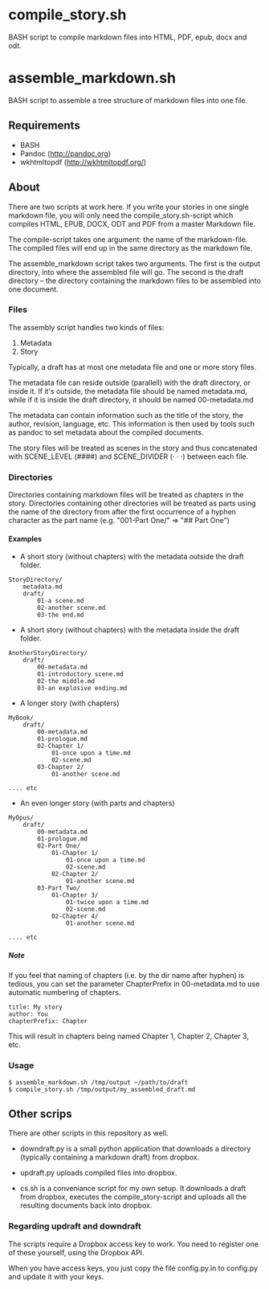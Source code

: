 # compile_story.sh

BASH script to compile markdown files into HTML, PDF, epub, docx and odt.

# assemble_markdown.sh

BASH script to assemble a tree structure of markdown files into one file.

## Requirements

* BASH
* Pandoc (http://pandoc.org)
* wkhtmltopdf (http://wkhtmltopdf.org/)

## About

There are two scripts at work here. If you write your stories in one single markdown file, you will only need the compile\_story.sh-script
which compiles HTML, EPUB, DOCX, ODT and PDF from a master Markdown file.

The compile-script takes one argument: the name of the markdown-file. The compiled files will end up in the same directory as the markdown file.

The assemble\_markdown script takes two arguments.
The first is the output directory, into where the assembled file will go.
The second is the draft directory – the directory containing the markdown files to be assembled into one document.

### Files

The assembly script handles two kinds of files:

1. Metadata
2. Story

Typically, a draft has at most one metadata file and one or more story files.

The metadata file can reside outside (parallell) with the draft directory, or inside it. If it's outside, the metadata file should be named metadata.md, while if it is inside the draft directory, it should be named 00-metadata.md

The metadata can contain information such as the title of the story, the author, revision, language, etc. This information is then used by tools such as pandoc to set metadata about the compiled documents.

The story files will be treated as scenes in the story and thus concatenated with SCENE\_LEVEL (####) and SCENE\_DIVIDER (· · ·) between each file.

### Directories

Directories containing markdown files will be treated as chapters in the story. Directories containing other directories will be treated as parts
using the name of the directory from after the first occurrence of a hyphen character as the part name (e.g. "001-Part One/" => "## Part One")

#### Examples

* A short story (without chapters) with the metadata outside the draft folder.

```
StoryDirectory/
    metadata.md
    draft/
        01-a scene.md
        02-another scene.md
        03-the end.md
```

* A short story (without chapters) with the metadata inside the draft folder.

```
AnotherStoryDirectory/
    draft/
        00-metadata.md
        01-introductory scene.md
        02-the middle.md
        03-an explosive ending.md
```

* A longer story (with chapters)

```
MyBook/
    draft/
        00-metadata.md
        01-prologue.md
        02-Chapter 1/
            01-once upon a time.md
            02-scene.md
        03-Chapter 2/
            01-another scene.md

.... etc
```

* An even longer story (with parts and chapters)

```
MyOpus/
    draft/
        00-metadata.md
        01-prologue.md
        02-Part One/
            01-Chapter 1/
                01-once upon a time.md
                02-scene.md
            02-Chapter 2/
                01-another scene.md
        03-Part Two/
            01-Chapter 3/
                01-twice upon a time.md
                02-scene.md
            02-Chapter 4/
                01-another scene.md

.... etc
```

##### Note

If you feel that naming of chapters (i.e. by the dir name after hyphen) is tedious, you can set the parameter ChapterPrefix in 00-metadata.md to use automatic numbering of chapters.

```
title: My story
author: You
chapterPrefix: Chapter
```

This will result in chapters being named Chapter 1, Chapter 2, Chapter 3, etc.

### Usage

    $ assemble_markdown.sh /tmp/output ~/path/to/draft
    $ compile_story.sh /tmp/output/my_assembled_draft.md

## Other scrips

There are other scripts in this repository as well.

* downdraft.py is a small python application that downloads a directory (typically containing a markdown draft) from dropbox.

* updraft.py uploads compiled files into dropbox.

* cs.sh is a conveniance script for my own setup. It downloads a draft from dropbox, executes the compile\_story-script and uploads all the resulting documents back into dropbox.

### Regarding updraft and downdraft

The scripts require a Dropbox access key to work. You need to register one of these yourself, using the Dropbox API.

When you have access keys, you just copy the file config.py.in to config.py and update it with your keys.
